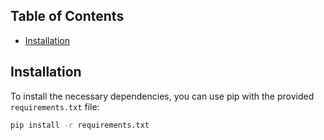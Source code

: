 ## Table of Contents

- [Installation](#installation)

## Installation

To install the necessary dependencies, you can use pip with the provided `requirements.txt` file:

```bash
pip install -r requirements.txt
```
